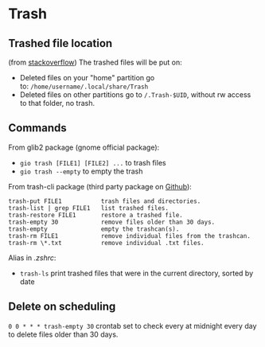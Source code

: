 # Trash

## Trashed file location
(from [stackoverflow](https://askubuntu.com/a/877594/877408)) The trashed files will be put on:

- Deleted files on your "home" partition go to: `/home/username/.local/share/Trash`
- Deleted files on other partitions go to `/.Trash-$UID`, without rw access to that folder, no trash.

## Commands
From glib2 package (gnome official package):

- `gio trash [FILE1] [FILE2] ...` to trash files
- `gio trash --empty` to empty the trash

From trash-cli package (third party package on [Github](https://github.com/andreafrancia/trash-cli)):

```
trash-put FILE1           trash files and directories.
trash-list | grep FILE1   list trashed files.
trash-restore FILE1       restore a trashed file.
trash-empty 30            remove files older than 30 days.
trash-empty               empty the trashcan(s).
trash-rm FILE1            remove individual files from the trashcan.
trash-rm \*.txt           remove individual .txt files.
```

Alias in *.zshrc*:

- `trash-ls` print trashed files that were in the current directory, sorted by date

## Delete on scheduling
`0 0 * * * trash-empty 30` crontab set to check every at midnight every day to delete files older than 30 days.